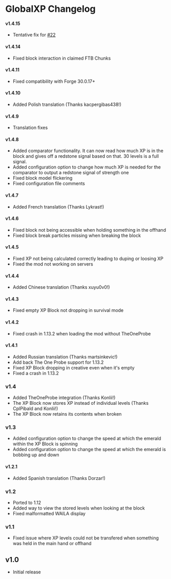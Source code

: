 # GlobalXP Changelog

#### v1.4.15
- Tentative fix for [#22](https://github.com/bl4ckscor3/GlobalXP/issues/22)

#### v1.4.14
- Fixed block interaction in claimed FTB Chunks

#### v1.4.11
- Fixed compatibility with Forge 30.0.17+

#### v1.4.10
- Added Polish translation (Thanks kacpergibas438!)

#### v1.4.9
- Translation fixes

#### v1.4.8
- Added comparator functionality. It can now read how much XP is in the block and gives off a redstone signal based on that. 30 levels is a full signal.
- Added configuration option to change how much XP is needed for the comparator to output a redstone signal of strength one
- Fixed block model flickering
- Fixed configuration file comments

#### v1.4.7
- Added French translation (Thanks Lykrast!)

#### v1.4.6
- Fixed block not being accessible when holding something in the offhand
- Fixed block break particles missing when breaking the block

#### v1.4.5
- Fixed XP not being calculated correctly leading to duping or loosing XP
- Fixed the mod not working on servers

#### v1.4.4
- Added Chinese translation (Thanks xuyu0v0!)

#### v1.4.3
- Fixed empty XP Block not dropping in survival mode

#### v1.4.2
- Fixed crash in 1.13.2 when loading the mod without TheOneProbe

#### v1.4.1
- Added Russian translation (Thanks martsinkevic!)
- Add back The One Probe support for 1.13.2
- Fixed XP Block dropping in creative even when it's empty
- Fixed a crash in 1.13.2

### v1.4
- Added TheOneProbe integration (Thanks Konlii!)
- The XP Block now stores XP instead of individual levels (Thanks CplPibald and Konlii!)
- The XP Block now retains its contents when broken

### v1.3
- Added configuration option to change the speed at which the emerald within the XP Block is spinning
- Added configuration option to change the speed at which the emerald is bobbing up and down

#### v1.2.1
- Added Spanish translation (Thanks Dorzar!)

### v1.2
- Ported to 1.12
- Added way to view the stored levels when looking at the block
- Fixed malformatted WAILA display

### v1.1
- Fixed issue where XP levels could not be transfered when something was held in the main hand or offhand

## v1.0
- Initial release